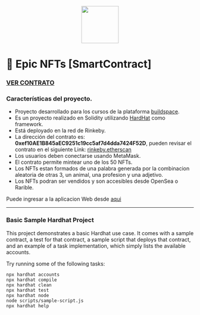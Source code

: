 <p align="center" width="200">
   <img align="center" width="100" src="https://raw.githubusercontent.com/BraianVaylet/epic-nfts/main/screenshot/dragon2.png" />   
</p>

# 🐲 Epic NFTs [SmartContract]

### **[VER CONTRATO](https://rinkeby.etherscan.io/address/0x9a59CFc34ABED8FDE5989892A1D2B75235d14b14)**

### Características del proyecto.

- Proyecto desarrollado para los cursos de la plataforma [buildspace](https://buildspace.so/).
- Es un proyecto realizado en Solidity utilizando [HardHat](https://hardhat.org/) como framework.
- Está deployado en la red de Rinkeby.
- La dirección del contrato es: **0xef10AE1B845aEC9251c19cc5af7d4dda7424F52D**, pueden revisar el contrato en el siguiente Link: [rinkeby.etherscan](https://rinkeby.etherscan.io/address/0x9a59CFc34ABED8FDE5989892A1D2B75235d14b14)
- Los usuarios deben conectarse usando MetaMask.
- El contrato permite mintear uno de los 50 NFTs.
- Los NFTs estan formados de una palabra generada por la combinacion aleatoria de otras 3, un animal, una profesion y una adjetivo.
- Los NFTs podran ser vendidos y son accesibles desde OpenSea o Rarible.

Puede ingresar a la aplicacion Web desde [aqui](https://epic-nfts-ui-ten.vercel.app/)

---

### Basic Sample Hardhat Project

This project demonstrates a basic Hardhat use case. It comes with a sample contract, a test for that contract, a sample script that deploys that contract, and an example of a task implementation, which simply lists the available accounts.

Try running some of the following tasks:

```shell
npx hardhat accounts
npx hardhat compile
npx hardhat clean
npx hardhat test
npx hardhat node
node scripts/sample-script.js
npx hardhat help
```

